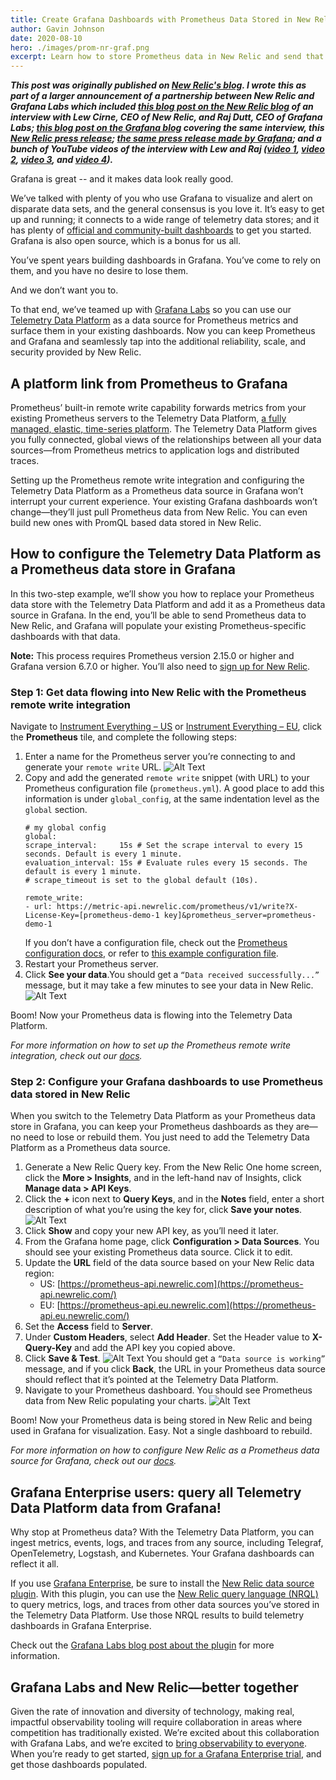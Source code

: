 ```yaml
---
title: Create Grafana Dashboards with Prometheus Data Stored in New Relic
author: Gavin Johnson
date: 2020-08-10
hero: ./images/prom-nr-graf.png
excerpt: Learn how to store Prometheus data in New Relic and send that data to Grafana without having to adjust your existing dashboards
---
```

***This post was originally published on [New Relic's blog](https://blog.newrelic.com/product-news/grafana-dashboards-prometheus-telemetry-data-platform/). I wrote this as part of a larger announcement of a partnership between New Relic and Grafana Labs which included [this blog post on the New Relic blog](https://blog.newrelic.com/product-news/grafana-new-relic-observability-for-all/) of an interview with Lew Cirne, CEO of New Relic, and Raj Dutt, CEO of Grafana Labs; [this blog post on the Grafana blog](https://grafana.com/blog/2020/08/10/a-conversation-about-grafana-labs-new-partnership-with-new-relic/) covering the same interview, this [New Relic press release](https://newrelic.com/press-release/20200810); [the same press release made by Grafana](https://grafana.com/about/press/2020-08-10-new-relic-and-grafana-labs-partnership/); and a bunch of YouTube videos of the interview with Lew and Raj ([video 1](https://www.youtube.com/watch?v=9q264BdoTHQ), [video 2](https://www.youtube.com/watch?v=LCk1pbCKnho), [video 3](https://www.youtube.com/watch?v=zr1cH8C4dHw), and [video 4](https://www.youtube.com/watch?v=IICqvxbDUnc)).***
<br />

Grafana is great -- and it makes data look really good.

We’ve talked with plenty of you who use Grafana to visualize and alert on disparate data sets, and the general consensus is you love it. It’s easy to get up and running; it connects to a wide range of telemetry data stores; and it has plenty of [official and community-built dashboards](https://grafana.com/grafana/dashboards) to get you started. Grafana is also open source, which is a bonus for us all.

You’ve spent years building dashboards in Grafana. You’ve come to rely on them, and you have no desire to lose them.

And we don’t want you to.

To that end, we’ve teamed up with [Grafana Labs](https://grafana.com) so you can use our [Telemetry Data Platform](https://newrelic.com/platform/telemetry-data-platform) as a data source for Prometheus metrics and surface them in your existing dashboards. Now you can keep Prometheus and Grafana and seamlessly tap into the additional reliability, scale, and security provided by New Relic.

## A platform link from Prometheus to Grafana
Prometheus’ built-in remote write capability forwards metrics from your existing Prometheus servers to the Telemetry Data Platform, [a fully managed, elastic, time-series platform](https://blog.newrelic.com/product-news/introducing-telemetry-data-platform/). The Telemetry Data Platform gives you fully connected, global views of the relationships between all your data sources—from Prometheus metrics to application logs and distributed traces.

Setting up the Prometheus remote write integration and configuring the Telemetry Data Platform as a Prometheus data source in Grafana won’t interrupt your current experience. Your existing Grafana dashboards won’t change—they’ll just pull Prometheus data from New Relic. You can even build new ones with PromQL based data stored in New Relic.

## How to configure the Telemetry Data Platform as a Prometheus data store in Grafana
In this two-step example, we’ll show you how to replace your Prometheus data store with the Telemetry Data Platform and add it as a Prometheus data source in Grafana. In the end, you’ll be able to send Prometheus data to New Relic, and Grafana will populate your existing Prometheus-specific dashboards with that data.

**Note:** This process requires Prometheus version 2.15.0 or higher and Grafana version 6.7.0 or higher. You’ll also need to [sign up for New Relic](https://newrelic.com/signup/).

### Step 1: Get data flowing into New Relic with the Prometheus remote write integration
Navigate to [Instrument Everything – US](http://one.newrelic.com/launcher/nr1-core.settings?pane=eyJuZXJkbGV0SWQiOiJ0dWNzb24ucGxnLWluc3RydW1lbnQtZXZlcnl0aGluZyJ9)  or [Instrument Everything – EU](http://one.eu.newrelic.com/launcher/nr1-core.settings?pane=eyJuZXJkbGV0SWQiOiJ0dWNzb24ucGxnLWluc3RydW1lbnQtZXZlcnl0aGluZyJ9), click the **Prometheus** tile, and complete the following steps:
1. Enter a name for the Prometheus server you’re connecting to and generate your `remote write` URL.
![Alt Text](./images/graf_1.png)
2. Copy and add the generated `remote write` snippet (with URL) to your Prometheus configuration file (`prometheus.yml`). A good place to add this information is under `global_config`, at the same indentation level as the `global` section.
    ```
    # my global config
    global:
    scrape_interval:     15s # Set the scrape interval to every 15 seconds. Default is every 1 minute. 
    evaluation_interval: 15s # Evaluate rules every 15 seconds. The default is every 1 minute.
    # scrape_timeout is set to the global default (10s).

    remote_write:
    - url: https://metric-api.newrelic.com/prometheus/v1/write?X-License-Key=[prometheus-demo-1 key]&prometheus_server=prometheus-demo-1
    ```
    If you don’t have a configuration file, check out the [Prometheus configuration docs](https://prometheus.io/docs/introduction/first_steps/#configuring-prometheus), or refer to [this example configuration file](https://github.com/prometheus/prometheus/blob/master/documentation/examples/prometheus.yml).
3. Restart your Prometheus server.
4. Click **See your data**.You should get a `“Data received successfully...”` message, but it may take a few minutes to see your data in New Relic.
![Alt Text](./images/graf_2.png)

Boom! Now your Prometheus data is flowing into the Telemetry Data Platform.

*For more information on how to set up the Prometheus remote write integration, check out our [docs](https://docs.newrelic.com/docs/integrations/prometheus-integrations/install-configure/set-your-prometheus-remote-write-integration).*

### Step 2: Configure your Grafana dashboards to use Prometheus data stored in New Relic
When you switch to the Telemetry Data Platform as your Prometheus data store in Grafana, you can keep your Prometheus dashboards as they are—no need to lose or rebuild them. You just need to add the Telemetry Data Platform as a Prometheus data source.
1. Generate a New Relic Query key. From the New Relic One home screen, click the **More > Insights**, and in the left-hand nav of Insights, click **Manage data > API Keys**.
2. Click the **+** icon next to **Query Keys**, and in the **Notes** field, enter a short description of what you’re using the key for, click **Save your notes**.
![Alt Text](./images/graf_3.png)
3. Click **Show** and copy your new API key, as you’ll need it later.
4. From the Grafana home page, click **Configuration > Data Sources**. You should see your existing Prometheus data source. Click it to edit.
5. Update the **URL** field of the data source based on your New Relic data region:
    * US: [https://prometheus-api.newrelic.com](https://prometheus-api.newrelic.com/)
    * EU: [https://prometheus-api.eu.newrelic.com](https://prometheus-api.eu.newrelic.com/)
6. Set the **Access** field to **Server**.
7. Under **Custom Headers**, select **Add Header**. Set the Header value to **X-Query-Key** and add the API key you copied above.
8. Click **Save & Test**.
![Alt Text](./images/graf_4.png)
You should get a `“Data source is working”` message, and if you click **Back**, the URL in your Prometheus data source should reflect that it’s pointed at the Telemetry Data Platform.
9. Navigate to your Prometheus dashboard. You should see Prometheus data from New Relic populating your charts.
![Alt Text](./images/graf_5-1536x827.png)

Boom! Now your Prometheus data is being stored in New Relic and being used in Grafana for visualization. Easy. Not a single dashboard to rebuild.

*For more information on how to configure New Relic as a Prometheus data source for Grafana, check out our [docs](https://docs.newrelic.com/docs/integrations/grafana-integrations/set-configure/configure-new-relic-prometheus-data-source-grafana).*

## Grafana Enterprise users: query all Telemetry Data Platform data from Grafana!
Why stop at Prometheus data? With the Telemetry Data Platform, you can ingest metrics, events, logs, and traces from any source, including Telegraf, OpenTelemetry, Logstash, and Kubernetes. Your Grafana dashboards can reflect it all.

If you use [Grafana Enterprise](https://grafana.com/products/enterprise/), be sure to install the [New Relic data source plugin](https://grafana.com/grafana/plugins/grafana-newrelic-datasource). With this plugin, you can use the [New Relic query language (NRQL)](https://docs.newrelic.com/docs/query-data/nrql-new-relic-query-language/getting-started/nrql-syntax-clauses-functions) to query metrics, logs, and traces from other data sources you’ve stored in the Telemetry Data Platform. Use those NRQL results to build telemetry dashboards in Grafana Enterprise.

Check out the [Grafana Labs blog post about the plugin](https://grafana.com/blog/2020/07/22/introducing-the-new-and-improved-new-relic-plugin-for-grafana/) for more information.

## Grafana Labs and New Relic—better together
Given the rate of innovation and diversity of technology, making real, impactful observability tooling will require collaboration in areas where competition has traditionally existed. We’re excited about this collaboration with Grafana Labs, and we’re excited to [bring observability to everyone](https://blog.newrelic.com/product-news/new-relic-one-observability-made-simple/). When you’re ready to get started, [sign up for a Grafana Enterprise trial](http://newrelic.com/grafana-enterprise-trial), and get those dashboards populated.